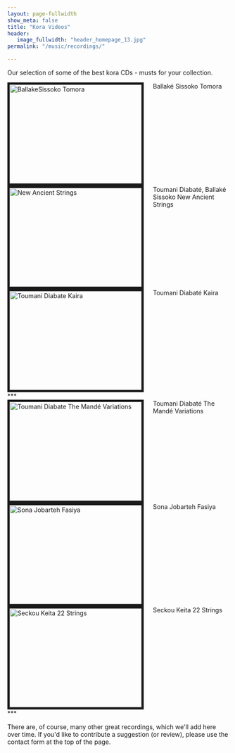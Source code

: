 ```yaml
---
layout: page-fullwidth
show_meta: false
title: "Kora Videos"
header:
   image_fullwidth: "header_homepage_13.jpg"
permalink: "/music/recordings/"

---
```

Our selection of some of the best kora CDs - musts for your collection. 

<div class="row">

  <div class="large-4 columns">
<a href="{{ site.url }}{{ site.baseurl }}/music/videos2/">
<img src="BallakeSissokoTomora.jpg" 
alt="BallakeSissoko Tomora" width="300" height="225" border="5" /></a>
Ballaké Sissoko Tomora
</div>
 <div class="large-4 columns">
<a href="{{ site.url }}{{ site.baseurl }}/music/videos3/">
<img src="NewAncientStrings.jpg" 
alt="New Ancient Strings" width="300" height="225" border="5" /></a>
Toumani Diabaté, Ballaké Sissoko New Ancient Strings   
</div>
 <div class="large-4 columns">
<a href="{{ site.url }}{{ site.baseurl }}/music/videos4/">
<img src="ToumaniDiabateKaira.jpg" 
alt="Toumani Diabate Kaira" width="300" height="225" border="5" /></a>
Toumani Diabaté Kaira 
</div>
</div>
***
<div class="row">
<div class="large-4 columns">
<a href="{{ site.url }}{{ site.baseurl }}/music/videos5/">
<img src="TheMandéVariations.jpg" 
alt="Toumani Diabate The Mandé Variations" width="300" height="225" border="5" /></a>
 Toumani Diabaté The Mandé Variations
 </div>
 <div class="large-4 columns">
<a href="{{ site.url }}{{ site.baseurl }}/music/videos6/">
<img src="SonaJobartehFasiya.jpg" 
alt="Sona Jobarteh Fasiya" width="300" height="225" border="5" /></a>
Sona Jobarteh Fasiya
</div>
 <div class="large-4 columns">
<a href="{{ site.url }}{{ site.baseurl }}/music/videos7/">
<img src="SeckouKeita22Strings.jpg" 
alt="Seckou Keita 22 Strings" width="300" height="225" border="5" /></a>
Seckou Keita 22 Strings
</div> 
</div>
***

There are, of course, many other great recordings, which we'll add here over time.
If you'd like to contribute a suggestion (or review), please use the contact form at the top of the page.
